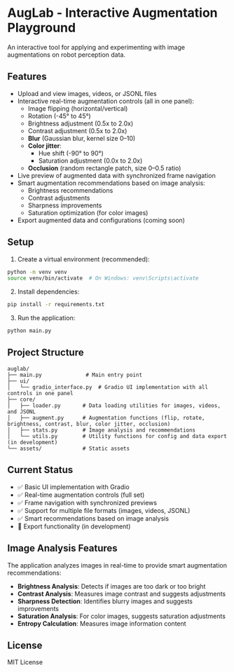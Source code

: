 # AugLab - Interactive Augmentation Playground

An interactive tool for applying and experimenting with image augmentations on robot perception data.

## Features

- Upload and view images, videos, or JSONL files
- Interactive real-time augmentation controls (all in one panel):
  - Image flipping (horizontal/vertical)
  - Rotation (-45° to 45°)
  - Brightness adjustment (0.5x to 2.0x)
  - Contrast adjustment (0.5x to 2.0x)
  - **Blur** (Gaussian blur, kernel size 0–10)
  - **Color jitter**:
    - Hue shift (-90° to 90°)
    - Saturation adjustment (0.0x to 2.0x)
  - **Occlusion** (random rectangle patch, size 0–0.5 ratio)
- Live preview of augmented data with synchronized frame navigation
- Smart augmentation recommendations based on image analysis:
  - Brightness recommendations
  - Contrast adjustments
  - Sharpness improvements
  - Saturation optimization (for color images)
- Export augmented data and configurations (coming soon)

## Setup

1. Create a virtual environment (recommended):
```bash
python -m venv venv
source venv/bin/activate  # On Windows: venv\Scripts\activate
```

2. Install dependencies:
```bash
pip install -r requirements.txt
```

3. Run the application:
```bash
python main.py
```

## Project Structure

```
auglab/
├── main.py              # Main entry point
├── ui/
│   └── gradio_interface.py  # Gradio UI implementation with all controls in one panel
├── core/
│   ├── loader.py       # Data loading utilities for images, videos, and JSONL
│   ├── augment.py      # Augmentation functions (flip, rotate, brightness, contrast, blur, color jitter, occlusion)
│   ├── stats.py        # Image analysis and recommendations
│   └── utils.py        # Utility functions for config and data export (in development)
└── assets/             # Static assets
```

## Current Status

- ✅ Basic UI implementation with Gradio
- ✅ Real-time augmentation controls (full set)
- ✅ Frame navigation with synchronized previews
- ✅ Support for multiple file formats (images, videos, JSONL)
- ✅ Smart recommendations based on image analysis
- 🔄 Export functionality (in development)

## Image Analysis Features

The application analyzes images in real-time to provide smart augmentation recommendations:

- **Brightness Analysis**: Detects if images are too dark or too bright
- **Contrast Analysis**: Measures image contrast and suggests adjustments
- **Sharpness Detection**: Identifies blurry images and suggests improvements
- **Saturation Analysis**: For color images, suggests saturation adjustments
- **Entropy Calculation**: Measures image information content

## License

MIT License 